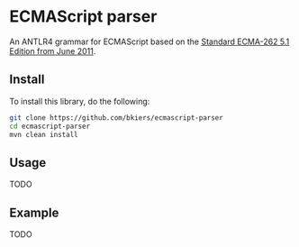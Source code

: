 # ECMAScript parser

An ANTLR4 grammar for ECMAScript based on the
[Standard ECMA-262 5.1 Edition from June 2011](http://www.ecma-international.org/ecma-262/5.1).

## Install

To install this library, do the following:

```bash
git clone https://github.com/bkiers/ecmascript-parser
cd ecmascript-parser
mvn clean install
```

## Usage

TODO

## Example

TODO